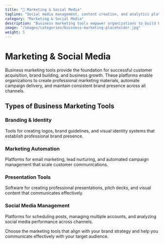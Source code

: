 ```yaml
---
title: "📱 Marketing & Social Media"
tagline: "Social media management, content creation, and analytics platforms"
category: "Marketing & Social Media"
description: "Business marketing tools empower organizations to build brand identity, automate marketing campaigns, and create compelling presentations. From logo design platforms to sophisticated marketing automation systems, these tools help businesses attract, engage, and convert customers across all touchpoints. Whether you're building brand recognition, nurturing leads through email campaigns, or creating professional presentations, these platforms provide the capabilities needed for effective marketing and business growth."
image: "/images/categories/business-marketing-placeholder.jpg"
weight: 5
---
```


# Marketing & Social Media

Business marketing tools provide the foundation for successful customer acquisition, brand building, and business growth. These platforms enable organizations to create professional marketing materials, automate campaign delivery, and maintain consistent brand presence across all channels.

## Types of Business Marketing Tools

### Branding & Identity
Tools for creating logos, brand guidelines, and visual identity systems that establish professional brand presence.

### Marketing Automation
Platforms for email marketing, lead nurturing, and automated campaign management that scale customer communications.

### Presentation Tools
Software for creating professional presentations, pitch decks, and visual content that communicates effectively.

### Social Media Management
Platforms for scheduling posts, managing multiple accounts, and analyzing social media performance across channels.

Choose the marketing tools that align with your brand strategy and help you communicate effectively with your target audience.